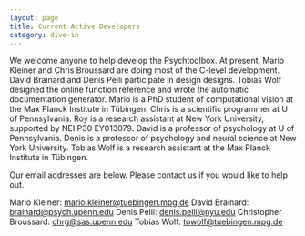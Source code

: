 ```yaml
---
layout: page
title: Current Active Developers
category: dive-in
---
```


We welcome anyone to help develop the Psychtoolbox. At present, Mario Kleiner
and Chris Broussard are doing most of the C-level development. David Brainard
and Denis Pelli participate in design designs. Tobias Wolf designed the online
function reference and wrote the automatic documentation generator. Mario is a
PhD student of computational vision at the Max Planck Institute in Tübingen.
Chris is a scientific programmer at U of Pennsylvania. Roy is a research
assistant at New York University, supported by NEI P30 EY013079.  David is a
professor of psychology at U of Pennsylvania. Denis is a professor of
psychology and neural science at New York University. Tobias Wolf is a research
assistant at the Max Planck Institute in Tübingen.

Our email addresses are below.  Please contact us if you would like to help out.

Mario Kleiner: <mario.kleiner@tuebingen.mpg.de>
David Brainard: <brainard@psych.upenn.edu>
Denis Pelli: <denis.pelli@nyu.edu>
Christopher Broussard: <chrg@sas.upenn.edu>
Tobias Wolf: <towolf@tuebingen.mpg.de>

